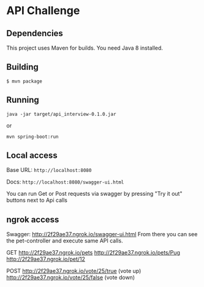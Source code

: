 # API Challenge

## Dependencies

This project uses Maven for builds.
You need Java 8 installed.

## Building

```
$ mvn package
```

## Running

```
java -jar target/api_interview-0.1.0.jar
```
or

```
mvn spring-boot:run
```

## Local access

Base URL: 
    `http://localhost:8080`

Docs:
    `http://localhost:8080/swagger-ui.html`

You can run Get or Post requests via swagger by pressing "Try it out" buttons next to Api calls

## ngrok access

Swagger: http://2f29ae37.ngrok.io/swagger-ui.html
From there you can see the pet-controller and execute same API calls.

GET
http://2f29ae37.ngrok.io/pets
http://2f29ae37.ngrok.io/pets/Pug
http://2f29ae37.ngrok.io/pet/12

POST 
http://2f29ae37.ngrok.io/vote/25/true   (vote up)
http://2f29ae37.ngrok.io/vote/25/false  (vote down)

